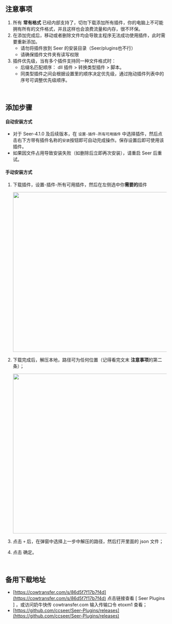 ## 注意事项

1. 所有 **常有格式** 已经内部支持了，切勿下载添加所有插件，你的电脑上不可能拥有所有的文件格式，并且这样也会浪费流量和内存，很不环保。
2. 在添加完成后，移动或者删除文件均会导致主程序无法成功使用插件，此时需要重新添加。
    - 请勿将插件放到 Seer 的安装目录（Seer/plugins也不行）
    - 请确保插件文件夹有读写权限
3. 插件优先级，当有多个插件支持同一种文件格式时：
    - 后缀名匹配顺序： dll 插件 > 转换类型插件 > 脚本。
    - 同类型插件之间会根据设置里的顺序决定优先级，通过拖动插件列表中的序号可调整优先级顺序。

<br/>

## 添加步骤

#### 自动安装方式
- 对于 Seer-4.1.0 及后续版本，在 `设置-插件-所有可用插件` 中选择插件，然后点击右下方带有插件名称的`安装`按钮即可自动完成操作。保存设置后即可使用该插件。
- 如果因文件占用导致安装失败（如删除后立即再次安装），请重启 Seer 后重试。 

#### 手动安装方式

1. 下载插件，设置-插件-所有可用插件，然后在左侧选中你**需要的**插件

    <img src="https://raw.githubusercontent.com/wiki/ccseer/Seer/res/2022-12-17-17-42-16.png" width="500">

2. 下载完成后，解压本地，路径可为任何位置（记得看完文末 **注意事项**的第二条）；  

    <img src="https://raw.githubusercontent.com/wiki/ccseer/Seer/res/2022-12-17-17-41-40.png" width="500">

3. 点击 `+` 后，在弹窗中选择上一步中解压的路径，然后打开里面的 json 文件；
4. 点击 确定。


<br/>

## 备用下载地址

- [https://cowtransfer.com/s/86d5f7f17b7f4d](https://cowtransfer.com/s/86d5f7f17b7f4d) 点击链接查看 [ Seer Plugins ] ，或访问奶牛快传 cowtransfer.com 输入传输口令 etoxm1 查看；
- [https://github.com/ccseer/Seer-Plugins/releases](https://github.com/ccseer/Seer-Plugins/releases)
